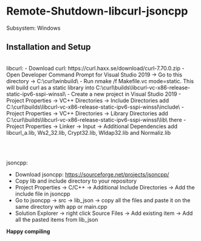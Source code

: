 # Remote-Shutdown-libcurl-jsoncpp

Subsystem: Windows

<h2>Installation and Setup</h2> <br>
  libcurl:
  - Download curl: https://curl.haxx.se/download/curl-7.70.0.zip
  - Open Developer Command Prompt for Visual Studio 2019 -> Go to this directory -> C:\curl\winbuild\
  - Run nmake /f Makefile.vc mode=static. This will build curl as a static library into C:\curl\builds\libcurl-vc-x86-release-static-ipv6-sspi-winssl\
  - Create a new project in Visual Studio 2019
  - Project Properties -> VC++ Directories -> Include Directories add C:\curl\builds\libcurl-vc-x86-release-static-ipv6-sspi-winssl\include\
  - Project Properties -> VC++ Directories -> Library Directories add C:\curl\builds\libcurl-vc-x86-release-static-ipv6-sspi-winssl\lib\ there
  - Project Properties -> Linker -> Input -> Additional Dependencies add libcurl_a.lib, Ws2_32.lib, Crypt32.lib, Wldap32.lib and Normaliz.lib
  
  <br><br>
  
  jsoncpp:
  - Download jsoncpp: https://sourceforge.net/projects/jsoncpp/
  - Copy lib and include directory to your repository
  - Project Properties -> C/C++ -> Additional Include Directories -> Add the include file in jsoncpp
  - Go to jsoncpp -> src -> lib_json -> copy all the files and paste it on the same directory with app or main.cpp
  - Solution Explorer -> right click Source Files -> Add existing item -> Add all the pasted items from lib_json

   <b>Happy compiling</b>
